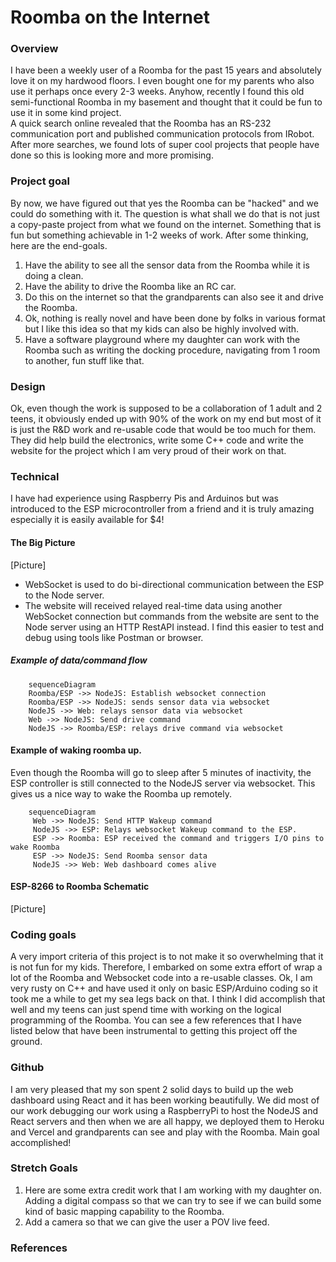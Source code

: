 # Roomba on the Internet
### Overview
I have been a weekly user of a Roomba for the past 15 years and absolutely love it on my hardwood floors.  I even bought one for my parents who also use it perhaps once every 2-3 weeks.  Anyhow, recently I found this old semi-functional Roomba in my basement and thought that it could be fun to use it in some kind project.  
A quick search online revealed that the Roomba has an RS-232 communication port and published communication protocols from IRobot.  After more searches, we found lots of super cool projects that people have done so this is looking more and more promising.

### Project goal
By now, we have figured out that yes the Roomba can be "hacked" and we could do something with it.  The question is what shall we do that is not just a copy-paste project from what we found on the internet.  Something that is fun but something achievable in 1-2 weeks of work.  After some thinking, here are the end-goals.

 1. Have the ability to see all the sensor data from the Roomba while it is doing a clean.
 2. Have the ability to drive the Roomba like an RC car.
 3. Do this on the internet so that the grandparents can also see it and drive the Roomba.
 4. Ok, nothing is really novel and have been done by folks in various format but I like this idea so that my kids can also be highly involved with.
 5. Have a software playground where my daughter can work with the Roomba such as writing the docking procedure, navigating from 1 room to another, fun stuff like that.

### Design
Ok, even though the work is supposed to be a collaboration of 1 adult and 2 teens, it obviously ended up with 90% of the work on my end but most of it is just the R&D work and re-usable code that would be too much for them.  They did help build the electronics, write some C++ code and write the website for the project which I am very proud of their work on that.  

### Technical
I have had experience using Raspberry Pis and Arduinos but was introduced to the ESP microcontroller from a friend and it is truly amazing especially it is easily available for $4!  

#### The Big Picture
[Picture]
 -  WebSocket is used to do bi-directional communication between the ESP to the Node server.
 - The website will received relayed real-time data using another WebSocket connection but commands from the website are sent to the Node server using an HTTP RestAPI instead.  I find this easier to test and debug using tools like Postman or browser.
 
 #####  Example of data/command flow
 ``` mermaid
	 sequenceDiagram
	 Roomba/ESP ->> NodeJS: Establish websocket connection
	 Roomba/ESP ->> NodeJS: sends sensor data via websocket
	 NodeJS ->> Web: relays sensor data via websocket
	 Web ->> NodeJS: Send drive command
	 NodeJS ->> Roomba/ESP: relays drive command via websocket	 
```

#### Example of waking roomba up.
Even though the Roomba will go to sleep after 5 minutes of inactivity, the ESP controller is still connected to the NodeJS server via websocket.  This gives us a nice way to wake the Roomba up remotely.
 
 ``` mermaid
	 sequenceDiagram
	  Web ->> NodeJS: Send HTTP Wakeup command
	  NodeJS ->> ESP: Relays websocket Wakeup command to the ESP.
	  ESP ->> Roomba: ESP received the command and triggers I/O pins to wake Roomba
	  ESP ->> NodeJS: Send Roomba sensor data
	  NodeJS ->> Web: Web dashboard comes alive 
```

#### ESP-8266 to Roomba Schematic
[Picture]
 
### Coding goals
A very import criteria of this project is to not make it so overwhelming that it is not fun for my kids.  Therefore, I embarked on some extra effort of wrap a lot of the Roomba and Websocket code into a re-usable classes.  Ok, I am very rusty on C++ and have used it only on basic ESP/Arduino coding so it took me a while to get my sea legs back on that.  I think I did accomplish that well and my teens can just spend time with working on the logical programming of the Roomba.  You can see a few references that I have listed below that have been instrumental to getting this project off the ground. 

### Github
I am very pleased that my son spent 2 solid days to build up the web dashboard using React and it has been working beautifully.  We did most of our work debugging our work using a RaspberryPi to host the NodeJS and React servers and then when we are all happy, we deployed them to Heroku and Vercel and grandparents can see and play with the Roomba.  Main goal accomplished!

### Stretch Goals
1.	Here are some extra credit work that I am working with my daughter on.  Adding a digital compass so that we can try to see if we can build some kind of basic mapping capability to the Roomba.
2.	Add a camera so that we can give the user a POV live feed.

### References
